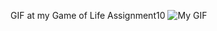 GIF at my Game of Life Assignment10
![My GIF](https://i.gyazo.com/96c3ceed703b926041f1169a0dc02d4a.gif)
